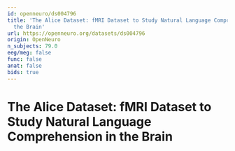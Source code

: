 ```yaml
---
id: openneuro/ds004796
title: 'The Alice Dataset: fMRI Dataset to Study Natural Language Comprehension in
  the Brain'
url: https://openneuro.org/datasets/ds004796
origin: OpenNeuro
n_subjects: 79.0
eeg/meg: false
func: false
anat: false
bids: true
---
```


# The Alice Dataset: fMRI Dataset to Study Natural Language Comprehension in the Brain
